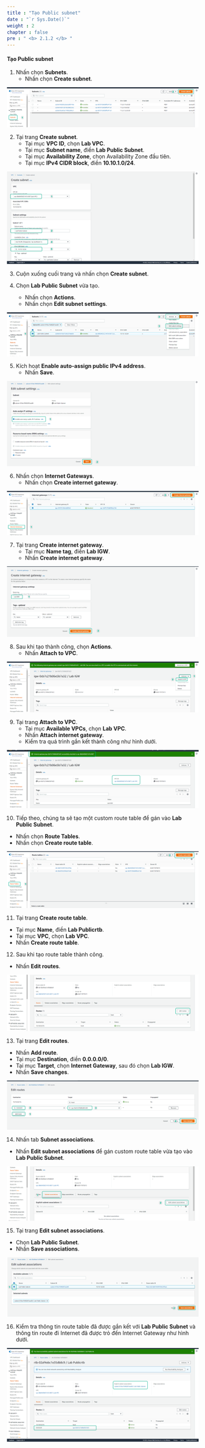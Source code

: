 ```yaml
---
title : "Tạo Public subnet"
date : "`r Sys.Date()`"
weight : 2
chapter : false
pre : " <b> 2.1.2 </b> "
---
```


#### Tạo Public subnet

1. Nhấn chọn **Subnets**.
   - Nhấn chọn **Create subnet**.

![VPC](/images/2.prerequisite/003-createsubnet.png)

2. Tại trang **Create subnet**.
   - Tại mục **VPC ID**, chọn **Lab VPC**.
   - Tại mục **Subnet name**, điền **Lab Public Subnet**.
   - Tại mục **Availability Zone**, chọn Availability Zone đầu tiên.
   - Tại mục **IPv4 CIDR block**, điền **10.10.1.0/24**.

![VPC](/images/2.prerequisite/004-createsubnet.png)

3. Cuộn xuống cuối trang và nhấn chọn **Create subnet**.

4. Chọn **Lab Public Subnet** vừa tạo.
   - Nhấn chọn **Actions**.
   - Nhấn chọn **Edit subnet settings**.

![VPC](/images/2.prerequisite/005-createsubnet.png)

5. Kích hoạt **Enable auto-assign public IPv4 address**.
   - Nhấn **Save**.

![VPC](/images/2.prerequisite/006-createsubnet.png)

6. Nhấn chọn **Internet Gateways**.
   - Nhấn chọn **Create internet gateway**.
  
![VPC](/images/2.prerequisite/007-createigw.png)

7. Tại trang **Create internet gateway**.
   - Tại mục **Name tag**, điền **Lab IGW**.
   - Nhấn **Create internet gateway**.
  
![VPC](/images/2.prerequisite/008-createigw.png)

8. Sau khi tạo thành công, chọn **Actions**.
   - Nhấn **Attach to VPC**.
 
![VPC](/images/2.prerequisite/009-createigw.png)

9. Tại trang **Attach to VPC**.
   - Tại mục **Available VPCs**, chọn **Lab VPC**.
   - Nhấn **Attach internet gateway**.
   - Kiểm tra quá trình gắn kết thành công như hình dưới.

![VPC](/images/2.prerequisite/010-createigw.png)

10. Tiếp theo, chúng ta sẽ tạo một custom route table để gán vào **Lab Public Subnet**.
   - Nhấn chọn **Route Tables**.
   - Nhấn chọn **Create route table**.

![VPC](/images/2.prerequisite/011-creatertb.png)

11. Tại trang **Create route table**.
   - Tại mục **Name**, điền **Lab Publicrtb**.
   - Tại mục **VPC**, chọn **Lab VPC**.
   - Nhấn **Create route table**.

12. Sau khi tạo route table thành công.
   - Nhấn **Edit routes**.
  
![VPC](/images/2.prerequisite/012-creatertb.png)

13. Tại trang **Edit routes**.
   - Nhấn **Add route**.
   - Tại mục **Destination**, điền **0.0.0.0/0**.
   - Tại mục **Target**, chọn **Internet Gateway**, sau đó chọn **Lab IGW**.
   - Nhấn **Save changes**.

![VPC](/images/2.prerequisite/013-creatertb.png)

14. Nhấn tab **Subnet associations**.
   - Nhấn **Edit subnet associations** để gán custom route table vừa tạo vào **Lab Public Subnet**.

![VPC](/images/2.prerequisite/014-creatertb.png)

15. Tại trang **Edit subnet associations**. 
   - Chọn **Lab Public Subnet**.
   - Nhấn **Save associations**.

![VPC](/images/2.prerequisite/015-creatertb.png)

16. Kiểm tra thông tin route table đã được gắn kết với **Lab Public Subnet** và thông tin route đi Internet đã được trỏ đến Internet Gateway như hình dưới.

![VPC](/images/2.prerequisite/016-creatertb.png)
